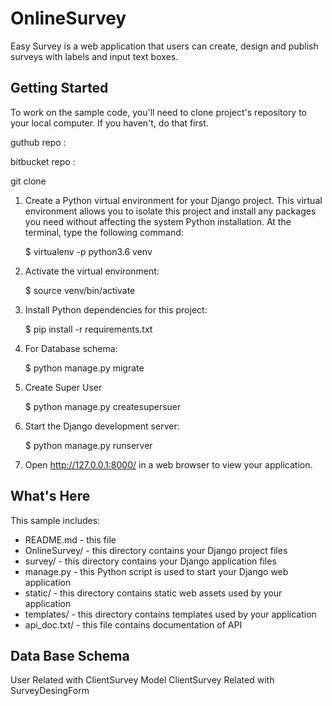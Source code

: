 # OnlineSurvey

Easy Survey is a web application that users can create, design and publish surveys with
labels and input text boxes.


Getting Started
---------------

To work on the sample code, you'll need to clone project's repository to your
local computer. If you haven't, do that first. 

guthub repo :

bitbucket repo :

git clone 

1. Create a Python virtual environment for your Django project. This virtual
environment allows you to isolate this project and install any packages you
need without affecting the system Python installation. At the terminal, type
the following command:

    $ virtualenv -p python3.6 venv

2. Activate the virtual environment:

    $ source venv/bin/activate

3. Install Python dependencies for this project:

    $ pip install -r requirements.txt

4. For Database schema:

    $ python manage.py migrate

5. Create Super User

    $ python manage.py createsupersuer

6. Start the Django development server:

    $ python manage.py runserver

7. Open http://127.0.0.1:8000/ in a web browser to view your application.



What's Here
-----------

This sample includes:

* README.md - this file
* OnlineSurvey/ - this directory contains your Django project files
* survey/ - this directory contains your Django application files
* manage.py - this Python script is used to start your Django web application
* static/ - this directory contains static web assets used by your application
* templates/ - this directory contains templates used by your application
* api_doc.txt/ - this file contains documentation of API


Data Base Schema
----------------

User Related with ClientSurvey Model
ClientSurvey Related with SurveyDesingForm
